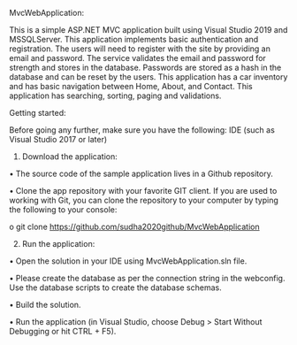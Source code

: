 MvcWebApplication:

This is a simple ASP.NET MVC application built using Visual Studio 2019 and MSSQLServer. This application implements basic authentication and registration. The users will need to register with the site by providing an email and password. The service validates the email and password for strength and stores in the database. Passwords are stored as a hash in the database and can be reset by the users. This application has a car inventory and has basic navigation between Home, About, and Contact.  This application has searching, sorting, paging and validations.

Getting started:

Before going any further, make sure you have the following:
  IDE (such as Visual Studio 2017 or later)


1. Download the application:

•	The source code of the sample application lives in a Github repository.

•	Clone the app repository with your favorite GIT client. If you are used to working with Git, you can clone the repository to your computer by typing the following to your console:

o	git clone https://github.com/sudha2020github/MvcWebApplication


2. Run the application:

•	Open the solution in your IDE using MvcWebApplication.sln file.

•	Please create the database as per the connection string in the webconfig. Use the database scripts to create the database schemas.

•	Build the solution.

•	Run the application (in Visual Studio, choose Debug > Start Without Debugging or hit CTRL + F5).  


